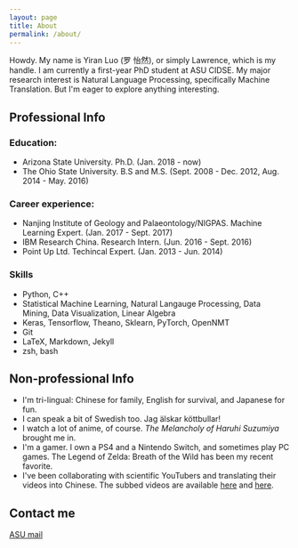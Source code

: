 ```yaml
---
layout: page
title: About
permalink: /about/
---
```


Howdy. My name is Yiran Luo (罗 怡然), or simply Lawrence, which is my handle. I am currently a first-year PhD student at ASU CIDSE. My major research interest is Natural Language Processing, specifically Machine Translation. But I'm eager to explore anything interesting. 

## Professional Info

### Education: 
* Arizona State University. Ph.D. (Jan. 2018 - now)
* The Ohio State University. B.S and M.S. (Sept. 2008 - Dec. 2012, Aug. 2014 - May. 2016)

### Career experience: 
* Nanjing Institute of Geology and Palaeontology/NIGPAS. Machine Learning Expert. (Jan. 2017 - Sept. 2017)
* IBM Research China. Research Intern. (Jun. 2016 - Sept. 2016)
* Point Up Ltd. Techincal Expert. (Jan. 2013 - Jun. 2014)

### Skills
* Python, C++
* Statistical Machine Learning, Natural Langauge Processing, Data Mining, Data Visualization, Linear Algebra
* Keras, Tensorflow, Theano, Sklearn, PyTorch, OpenNMT
* Git
* LaTeX, Markdown, Jekyll
* zsh, bash

## Non-professional Info

* I'm tri-lingual: Chinese for family, English for survival, and Japanese for fun.
* I can speak a bit of Swedish too. Jag älskar köttbullar!
* I watch a lot of anime, of course. *The Melancholy of Haruhi Suzumiya* brought me in.
* I'm a gamer. I own a PS4 and a Nintendo Switch, and sometimes play PC games. The Legend of Zelda: Breath of the Wild has been my recent favorite.
* I've been collaborating with scientific YouTubers and translating their videos into Chinese. The subbed videos are available [here](https://space.bilibili.com/145716/) and [here](https://space.bilibili.com/88461692).

## Contact me

[ASU mail](mailto:yluo97@asu.edu)
